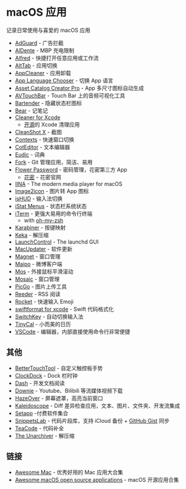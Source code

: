 # macOS 应用

记录日常使用与喜爱的 macOS 应用

- [AdGuard](https://adguard.com/zh_cn/adguard-mac/overview.html) - 广告拦截
- [AlDente](https://github.com/davidwernhart/AlDente) - MBP 充电限制
- [Alfred](https://www.alfredapp.com) - 快捷打开任意应用或工作流
- [AltTab](https://alt-tab-macos.netlify.app) - 应用切换
- [AppCleaner](https://freemacsoft.net/appcleaner) - 应用卸载
- [App Language Chooser](https://apps.apple.com/us/app/id451732904) - 切换 App 语言
- [Asset Catalog Creator Pro](https://apps.apple.com/us/app/id809625456) - App 多尺寸图标自动生成
- [AVTouchBar](https://www.avtouchbar.com) - Touch Bar 上的音频可视化工具
- [Bartender](https://www.macbartender.com) - 隐藏状态栏图标
- [Bear](https://bear.app) - 记笔记
- [Cleaner for Xcode](https://apps.apple.com/cn/app/cleaner-for-xcode/id1296084683?mt=12)
  - [开源](https://github.com/waylybaye/XcodeCleaner-SwiftUI)的 Xcode 清理应用
- [CleanShot X](https://cleanshot.com) - 截图
- [Contexts](https://contexts.co) - 快速窗口切换
- [CotEditor](https://apps.apple.com/us/app/id1024640650) - 文本编辑器
- [Eudic](https://www.eudic.net/eudic/mac_dictionary.aspx) - 词典
- [Fork](https://git-fork.com) - Git 管理应用，简洁、易用
- [Flower Password](https://apps.apple.com/us/app/id1375291184) - 密码管理，花密第三方 App
  - [花密](https://flowerpassword.com) - 花密官网
- [IINA](https://iina.io) - The modern media player for macOS
- [Image2icon](https://img2icnsapp.com) - 图片转 App 图标
- [isHUD](https://apps.apple.com/us/app/id484757536) - 输入法切换
- [iStat Menus](https://bjango.com/mac/istatmenus) - 状态栏系统状态
- [iTerm](https://www.iterm2.com) - 更强大易用的命令行终端
  - with [oh-my-zsh](http://ohmyz.sh)
- [Karabiner](https://karabiner-elements.pqrs.org) - 按键映射
- [Keka](https://www.keka.io/en) - 解压缩
- [LaunchControl](https://www.soma-zone.com/LaunchControl) - The launchd GUI
- [MacUpdater](https://www.corecode.io/macupdater) - 软件更新
- [Magnet](https://magnet.crowdcafe.com) - 窗口管理
- [Maipo](https://apps.apple.com/us/app/id789066512) - 微博客户端
- [Mos](https://github.com/Caldis/Mos) - 外接鼠标平滑滚动
- [Mosaic](https://www.lightpillar.com/mosaic.html) - 窗口管理
- [PicGo](https://molunerfinn.com/PicGo) - 图片上传工具
- [Reeder](https://reederapp.com) - RSS 阅读
- [Rocket](https://matthewpalmer.net/rocket) - 快速输入 Emoji
- [swiftformat for xcode](https://github.com/nicklockwood/SwiftFormat) - Swift 代码格式化
- [SwitchKey](https://github.com/itsuhane/SwitchKey) - 自动切换输入法
- [TinyCal](https://apps.apple.com/us/app/id1114272557) - 小而美的日历
- [VSCode](https://code.visualstudio.com) - 编辑器，内部直接使用命令行非常便捷

## 其他

- [BetterTouchTool](https://folivora.ai) - 自定义触控板手势
- [ClockDock](https://gumroad.com/l/NQwlK) - Dock 栏时钟
- [Dash](https://kapeli.com/dash) - 开发文档阅读
- [Downie](https://software.charliemonroe.net/downie) - Youtube、Bilibili 等流媒体视频下载
- [HazeOver](https://hazeover.com) - 屏幕遮罩，高亮当前窗口
- [Kaleidoscope](https://kaleidoscope.app) - Diff 差异检查应用，文本、图片、文件夹、开发流集成
- [Setapp](https://setapp.com) -付费软件集合
- [SnippetsLab](./snippetsLab.md) - 代码片段库，支持 iCloud 备份 + [GitHub Gist](https://gist.github.com/Binlogo) 同步
- [TeaCode](https://www.apptorium.com/teacode) - 代码补全
- [The Unarchiver](https://theunarchiver.com) - 解压缩

## 链接

- [Awesome Mac](https://github.com/jaywcjlove/awesome-mac) - 优秀好用的 Mac 应用大合集
- [Awesome macOS open source applications](https://github.com/serhii-londar/open-source-mac-os-apps) - macOS 开源应用合集
